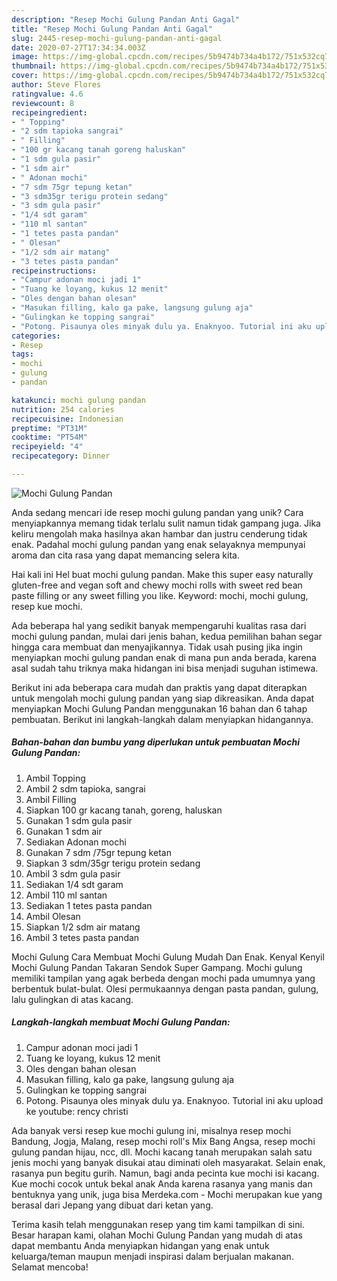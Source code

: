 ```yaml
---
description: "Resep Mochi Gulung Pandan Anti Gagal"
title: "Resep Mochi Gulung Pandan Anti Gagal"
slug: 2445-resep-mochi-gulung-pandan-anti-gagal
date: 2020-07-27T17:34:34.003Z
image: https://img-global.cpcdn.com/recipes/5b9474b734a4b172/751x532cq70/mochi-gulung-pandan-foto-resep-utama.jpg
thumbnail: https://img-global.cpcdn.com/recipes/5b9474b734a4b172/751x532cq70/mochi-gulung-pandan-foto-resep-utama.jpg
cover: https://img-global.cpcdn.com/recipes/5b9474b734a4b172/751x532cq70/mochi-gulung-pandan-foto-resep-utama.jpg
author: Steve Flores
ratingvalue: 4.6
reviewcount: 8
recipeingredient:
- " Topping"
- "2 sdm tapioka sangrai"
- " Filling"
- "100 gr kacang tanah goreng haluskan"
- "1 sdm gula pasir"
- "1 sdm air"
- " Adonan mochi"
- "7 sdm 75gr tepung ketan"
- "3 sdm35gr terigu protein sedang"
- "3 sdm gula pasir"
- "1/4 sdt garam"
- "110 ml santan"
- "1 tetes pasta pandan"
- " Olesan"
- "1/2 sdm air matang"
- "3 tetes pasta pandan"
recipeinstructions:
- "Campur adonan moci jadi 1"
- "Tuang ke loyang, kukus 12 menit"
- "Oles dengan bahan olesan"
- "Masukan filling, kalo ga pake, langsung gulung aja"
- "Gulingkan ke topping sangrai"
- "Potong. Pisaunya oles minyak dulu ya. Enaknyoo. Tutorial ini aku upload ke youtube: rency christi"
categories:
- Resep
tags:
- mochi
- gulung
- pandan

katakunci: mochi gulung pandan 
nutrition: 254 calories
recipecuisine: Indonesian
preptime: "PT31M"
cooktime: "PT54M"
recipeyield: "4"
recipecategory: Dinner

---
```



![Mochi Gulung Pandan](https://img-global.cpcdn.com/recipes/5b9474b734a4b172/751x532cq70/mochi-gulung-pandan-foto-resep-utama.jpg)

Anda sedang mencari ide resep mochi gulung pandan yang unik? Cara menyiapkannya memang tidak terlalu sulit namun tidak gampang juga. Jika keliru mengolah maka hasilnya akan hambar dan justru cenderung tidak enak. Padahal mochi gulung pandan yang enak selayaknya mempunyai aroma dan cita rasa yang dapat memancing selera kita.

Hai kali ini Hel buat mochi gulung pandan. Make this super easy naturally gluten-free and vegan soft and chewy mochi rolls with sweet red bean paste filling or any sweet filling you like. Keyword: mochi, mochi gulung, resep kue mochi.

Ada beberapa hal yang sedikit banyak mempengaruhi kualitas rasa dari mochi gulung pandan, mulai dari jenis bahan, kedua pemilihan bahan segar hingga cara membuat dan menyajikannya. Tidak usah pusing jika ingin menyiapkan mochi gulung pandan enak di mana pun anda berada, karena asal sudah tahu triknya maka hidangan ini bisa menjadi suguhan istimewa.


Berikut ini ada beberapa cara mudah dan praktis yang dapat diterapkan untuk mengolah mochi gulung pandan yang siap dikreasikan. Anda dapat menyiapkan Mochi Gulung Pandan menggunakan 16 bahan dan 6 tahap pembuatan. Berikut ini langkah-langkah dalam menyiapkan hidangannya.

<!--inarticleads1-->

##### Bahan-bahan dan bumbu yang diperlukan untuk pembuatan Mochi Gulung Pandan:

1. Ambil  Topping
1. Ambil 2 sdm tapioka, sangrai
1. Ambil  Filling
1. Siapkan 100 gr kacang tanah, goreng, haluskan
1. Gunakan 1 sdm gula pasir
1. Gunakan 1 sdm air
1. Sediakan  Adonan mochi
1. Gunakan 7 sdm /75gr tepung ketan
1. Siapkan 3 sdm/35gr terigu protein sedang
1. Ambil 3 sdm gula pasir
1. Sediakan 1/4 sdt garam
1. Ambil 110 ml santan
1. Sediakan 1 tetes pasta pandan
1. Ambil  Olesan
1. Siapkan 1/2 sdm air matang
1. Ambil 3 tetes pasta pandan


Mochi Gulung Cara Membuat Mochi Gulung Mudah Dan Enak. Kenyal Kenyil Mochi Gulung Pandan Takaran Sendok Super Gampang. Mochi gulung memiliki tampilan yang agak berbeda dengan mochi pada umumnya yang berbentuk bulat-bulat. Olesi permukaannya dengan pasta pandan, gulung, lalu gulingkan di atas kacang. 

<!--inarticleads2-->

##### Langkah-langkah membuat Mochi Gulung Pandan:

1. Campur adonan moci jadi 1
1. Tuang ke loyang, kukus 12 menit
1. Oles dengan bahan olesan
1. Masukan filling, kalo ga pake, langsung gulung aja
1. Gulingkan ke topping sangrai
1. Potong. Pisaunya oles minyak dulu ya. Enaknyoo. Tutorial ini aku upload ke youtube: rency christi


Ada banyak versi resep kue mochi gulung ini, misalnya resep mochi Bandung, Jogja, Malang, resep mochi roll&#39;s Mix Bang Angsa, resep mochi gulung pandan hijau, ncc, dll. Mochi kacang tanah merupakan salah satu jenis mochi yang banyak disukai atau diminati oleh masyarakat. Selain enak, rasanya pun begitu gurih. Namun, bagi anda pecinta kue mochi isi kacang. Kue mochi cocok untuk bekal anak Anda karena rasanya yang manis dan bentuknya yang unik, juga bisa Merdeka.com - Mochi merupakan kue yang berasal dari Jepang yang dibuat dari ketan yang. 

Terima kasih telah menggunakan resep yang tim kami tampilkan di sini. Besar harapan kami, olahan Mochi Gulung Pandan yang mudah di atas dapat membantu Anda menyiapkan hidangan yang enak untuk keluarga/teman maupun menjadi inspirasi dalam berjualan makanan. Selamat mencoba!
